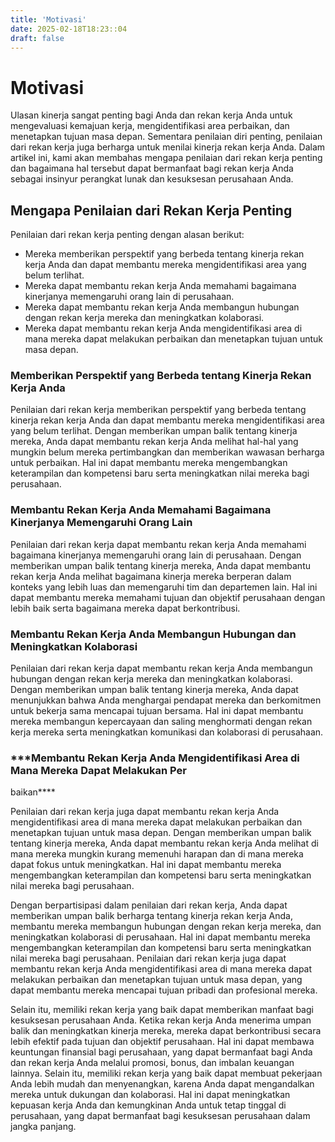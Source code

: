 ```yaml
---
title: 'Motivasi'
date: 2025-02-18T18:23::04
draft: false
---
```


# Motivasi

Ulasan kinerja sangat penting bagi Anda dan rekan kerja Anda untuk mengevaluasi kemajuan kerja, mengidentifikasi area perbaikan, dan menetapkan tujuan masa depan. Sementara penilaian diri penting, penilaian dari rekan kerja juga berharga untuk menilai kinerja rekan kerja Anda. Dalam artikel ini, kami akan membahas mengapa penilaian dari rekan kerja penting dan bagaimana hal tersebut dapat bermanfaat bagi rekan kerja Anda sebagai insinyur perangkat lunak dan kesuksesan perusahaan Anda.

## **Mengapa Penilaian dari Rekan Kerja Penting**

Penilaian dari rekan kerja penting dengan alasan berikut:

- Mereka memberikan perspektif yang berbeda tentang kinerja rekan kerja Anda dan dapat membantu mereka mengidentifikasi area yang belum terlihat.
- Mereka dapat membantu rekan kerja Anda memahami bagaimana kinerjanya memengaruhi orang lain di perusahaan.
- Mereka dapat membantu rekan kerja Anda membangun hubungan dengan rekan kerja mereka dan meningkatkan kolaborasi.
- Mereka dapat membantu rekan kerja Anda mengidentifikasi area di mana mereka dapat melakukan perbaikan dan menetapkan tujuan untuk masa depan.

### **Memberikan Perspektif yang Berbeda tentang Kinerja Rekan Kerja Anda**

Penilaian dari rekan kerja memberikan perspektif yang berbeda tentang kinerja rekan kerja Anda dan dapat membantu mereka mengidentifikasi area yang belum terlihat. Dengan memberikan umpan balik tentang kinerja mereka, Anda dapat membantu rekan kerja Anda melihat hal-hal yang mungkin belum mereka pertimbangkan dan memberikan wawasan berharga untuk perbaikan. Hal ini dapat membantu mereka mengembangkan keterampilan dan kompetensi baru serta meningkatkan nilai mereka bagi perusahaan.

### **Membantu Rekan Kerja Anda Memahami Bagaimana Kinerjanya Memengaruhi Orang Lain**

Penilaian dari rekan kerja dapat membantu rekan kerja Anda memahami bagaimana kinerjanya memengaruhi orang lain di perusahaan. Dengan memberikan umpan balik tentang kinerja mereka, Anda dapat membantu rekan kerja Anda melihat bagaimana kinerja mereka berperan dalam konteks yang lebih luas dan memengaruhi tim dan departemen lain. Hal ini dapat membantu mereka memahami tujuan dan objektif perusahaan dengan lebih baik serta bagaimana mereka dapat berkontribusi.

### **Membantu Rekan Kerja Anda Membangun Hubungan dan Meningkatkan Kolaborasi**

Penilaian dari rekan kerja dapat membantu rekan kerja Anda membangun hubungan dengan rekan kerja mereka dan meningkatkan kolaborasi. Dengan memberikan umpan balik tentang kinerja mereka, Anda dapat menunjukkan bahwa Anda menghargai pendapat mereka dan berkomitmen untuk bekerja sama mencapai tujuan bersama. Hal ini dapat membantu mereka membangun kepercayaan dan saling menghormati dengan rekan kerja mereka serta meningkatkan komunikasi dan kolaborasi di perusahaan.

### \*\*\*Membantu Rekan Kerja Anda Mengidentifikasi Area di Mana Mereka Dapat Melakukan Per

baikan\*\*\*\*

Penilaian dari rekan kerja juga dapat membantu rekan kerja Anda mengidentifikasi area di mana mereka dapat melakukan perbaikan dan menetapkan tujuan untuk masa depan. Dengan memberikan umpan balik tentang kinerja mereka, Anda dapat membantu rekan kerja Anda melihat di mana mereka mungkin kurang memenuhi harapan dan di mana mereka dapat fokus untuk meningkatkan. Hal ini dapat membantu mereka mengembangkan keterampilan dan kompetensi baru serta meningkatkan nilai mereka bagi perusahaan.

Dengan berpartisipasi dalam penilaian dari rekan kerja, Anda dapat memberikan umpan balik berharga tentang kinerja rekan kerja Anda, membantu mereka membangun hubungan dengan rekan kerja mereka, dan meningkatkan kolaborasi di perusahaan. Hal ini dapat membantu mereka mengembangkan keterampilan dan kompetensi baru serta meningkatkan nilai mereka bagi perusahaan. Penilaian dari rekan kerja juga dapat membantu rekan kerja Anda mengidentifikasi area di mana mereka dapat melakukan perbaikan dan menetapkan tujuan untuk masa depan, yang dapat membantu mereka mencapai tujuan pribadi dan profesional mereka.

Selain itu, memiliki rekan kerja yang baik dapat memberikan manfaat bagi kesuksesan perusahaan Anda. Ketika rekan kerja Anda menerima umpan balik dan meningkatkan kinerja mereka, mereka dapat berkontribusi secara lebih efektif pada tujuan dan objektif perusahaan. Hal ini dapat membawa keuntungan finansial bagi perusahaan, yang dapat bermanfaat bagi Anda dan rekan kerja Anda melalui promosi, bonus, dan imbalan keuangan lainnya. Selain itu, memiliki rekan kerja yang baik dapat membuat pekerjaan Anda lebih mudah dan menyenangkan, karena Anda dapat mengandalkan mereka untuk dukungan dan kolaborasi. Hal ini dapat meningkatkan kepuasan kerja Anda dan kemungkinan Anda untuk tetap tinggal di perusahaan, yang dapat bermanfaat bagi kesuksesan perusahaan dalam jangka panjang.
